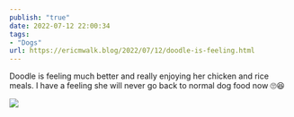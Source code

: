 ```yaml
---
publish: "true"
date: 2022-07-12 22:00:34
tags:
- "Dogs"
url: https://ericmwalk.blog/2022/07/12/doodle-is-feeling.html
---
```

Doodle is feeling much better and really enjoying her chicken and rice meals. I have a feeling she will never go back to normal dog food now 🙄😆

![](https://ericmwalk.blog/uploads/2022/242c5dce42.jpg)